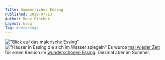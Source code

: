 ```yaml
---
Title: Sommerliches Essing
Published: 2019-07-13
Author: René Fischer
Layout: blog
Tag: #unterwegs
---
```

!["Blick auf das malerische Essing"](2019-07-13-15-34-32.jpg)
!["Häuser in Essing die sich im Wasser spiegeln"](2019-07-13-15-38-14.jpg)
Es wurde [mal wieder Zeit](https://gaehn.org/wandernswertes-essing/) für einen Besuch im [wunderschönen Essing](http://www.marktessing.de/). Diesmal aber im Sommer.
